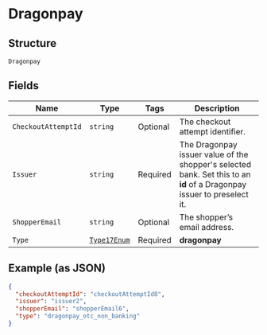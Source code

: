 
# Dragonpay

## Structure

`Dragonpay`

## Fields

| Name | Type | Tags | Description |
|  --- | --- | --- | --- |
| `CheckoutAttemptId` | `string` | Optional | The checkout attempt identifier. |
| `Issuer` | `string` | Required | The Dragonpay issuer value of the shopper's selected bank. Set this to an **id** of a Dragonpay issuer to preselect it. |
| `ShopperEmail` | `string` | Optional | The shopper’s email address. |
| `Type` | [`Type17Enum`](../../doc/models/type-17-enum.md) | Required | **dragonpay** |

## Example (as JSON)

```json
{
  "checkoutAttemptId": "checkoutAttemptId8",
  "issuer": "issuer2",
  "shopperEmail": "shopperEmail6",
  "type": "dragonpay_otc_non_banking"
}
```

